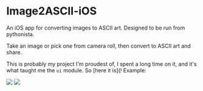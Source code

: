 # Image2ASCII-iOS
An iOS app for converting images to ASCII art. Designed to be run from pythonista.

Take an image or pick one from camera roll, then convert to ASCII art and share.

This is probably my project I'm proudest of, I spent a long time on it, and it's what taught me the `ui` module. So [here it is](! Example:

![](http://i.imgur.com/qtVmUAe.jpg)
![](http://i.imgur.com/Nc40t2L.jpg)

